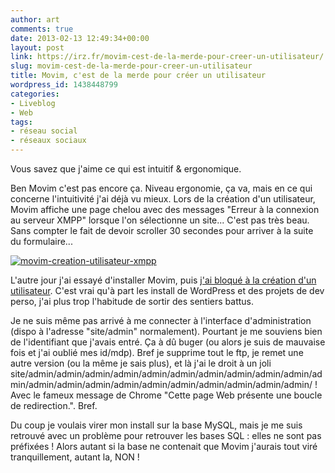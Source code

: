 ```yaml
---
author: art
comments: true
date: 2013-02-13 12:49:34+00:00
layout: post
link: https://irz.fr/movim-cest-de-la-merde-pour-creer-un-utilisateur/
slug: movim-cest-de-la-merde-pour-creer-un-utilisateur
title: Movim, c'est de la merde pour créer un utilisateur
wordpress_id: 1438448799
categories:
- Liveblog
- Web
tags:
- réseau social
- réseaux sociaux
---
```


Vous savez que j'aime ce qui est intuitif & ergonomique.

Ben Movim c'est pas encore ça. Niveau ergonomie, ça va, mais en ce qui concerne l'intuitivité j'ai déjà vu mieux. Lors de la création d'un utilisateur, Movim affiche une page chelou avec des messages "Erreur à la connexion au serveur XMPP" lorsque l'on sélectionne un site... C'est pas très beau. Sans compter le fait de devoir scroller 30 secondes pour arriver à la suite du formulaire...

[![movim-creation-utilisateur-xmpp](https://static.irz.fr/2013/02/movim-creation-utilisateur-xmpp.png)](http://irz.fr/movim-cest-de-la-merde-pour-creer-un-utilisateur/movim-creation-utilisateur-xmpp/)

L'autre jour j'ai essayé d'installer Movim, puis [j'ai bloqué à la création d'un utilisateur](http://irz.fr/movim-cest-de-la-merde-pour-creer-un-utilisateur/). C'est vrai qu'à part les install de WordPress et des projets de dev perso, j'ai plus trop l'habitude de sortir des sentiers battus.

Je ne suis même pas arrivé à me connecter à l'interface d'administration (dispo à l'adresse "site/admin" normalement). Pourtant je me souviens bien de l'identifiant que j'avais entré. Ça à dû buger (ou alors je suis de mauvaise fois et j'ai oublié mes id/mdp). Bref je supprime tout le ftp, je remet une autre version (ou la même je sais plus), et là j'ai le droit à un joli site/admin/admin/admin/admin/admin/admin/admin/admin/admin/admin/admin/admin/admin/admin/admin/admin/admin/admin/admin/admin/admin/ ! Avec le fameux message de Chrome "Cette page Web présente une boucle de redirection.". Bref.

Du coup je voulais virer mon install sur la base MySQL, mais je me suis retrouvé avec un problème pour retrouver les bases SQL : elles ne sont pas préfixées ! Alors autant si la base ne contenait que Movim j'aurais tout viré tranquillement, autant la, NON !
